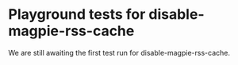 # Playground tests for disable-magpie-rss-cache
We are still awaiting the first test run for disable-magpie-rss-cache.
